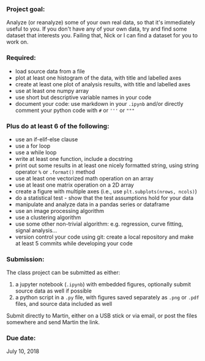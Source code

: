 ### Project goal:

Analyze (or reanalyze) some of your own real data, so that it's immediately useful to you. If you don't have any of your own data, try and find some dataset that interests you. Failing that, Nick or I can find a dataset for you to work on.

### Required:

- load source data from a file
- plot at least one histogram of the data, with title and labelled axes
- create at least one plot of analysis results, with title and labelled axes
- use at least one numpy array
- use short but descriptive variable names in your code
- document your code: use markdown in your `.ipynb` and/or directly comment your python code with `#` or `'''` or `"""`

### Plus do at least 6 of the following:

- use an if-elif-else clause
- use a for loop
- use a while loop
- write at least one function, include a docstring
- print out some results in at least one nicely formatted string, using string operator `%` or `.format()` method
- use at least one vectorized math operation on an array
- use at least one matrix operation on a 2D array
- create a figure with multiple axes (i.e., use `plt.subplots(nrows, ncols)`)
- do a statistical test - show that the test assumptions hold for your data
- manipulate and analyze data in a pandas series or dataframe
- use an image processing algorithm
- use a clustering algorithm
- use some other non-trivial algorithm: e.g. regression, curve fitting, signal analysis...
- version control your code using git: create a local repository and make at least 5 commits while developing your code

### Submission:

The class project can be submitted as either:

1. a jupyter notebook (`.ipynb`) with embedded figures, optionally submit source data as well if possible
2. a python script in a `.py` file, with figures saved separately as `.png` or `.pdf` files, and source data included as well

Submit directly to Martin, either on a USB stick or via email, or post the files somewhere and send Martin the link.

### Due date:

July 10, 2018
